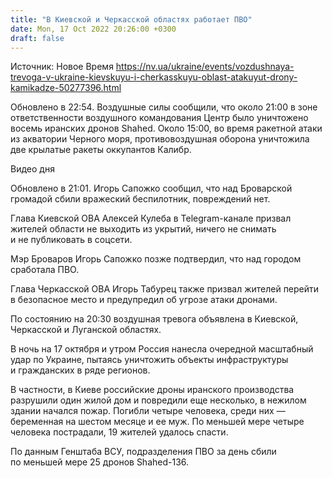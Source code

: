 ```yaml
---
title: "В Киевской и Черкасской областях работает ПВО"
date: Mon, 17 Oct 2022 20:26:00 +0300
draft: false
---
```

Источник: Новое Время https://nv.ua/ukraine/events/vozdushnaya-trevoga-v-ukraine-kievskuyu-i-cherkasskuyu-oblast-atakuyut-drony-kamikadze-50277396.html


Обновлено в 22:54. Воздушные силы сообщили, что около 21:00 в зоне ответственности воздушного командования Центр было уничтожено восемь иранских дронов Shahed. Около 15:00, во время ракетной атаки из акватории Черного моря, противовоздушная оборона уничтожила две крылатые ракеты оккупантов Калибр.

 Видео дня   

Обновлено в 21:01. Игорь Сапожко сообщил, что над Броварской громадой сбили вражеский беспилотник, повреждений нет.

Глава Киевской ОВА Алексей Кулеба в Telegram-канале призвал жителей области не выходить из укрытий, ничего не снимать и не публиковать в соцсети.

Мэр Броваров Игорь Сапожко позже подтвердил, что над городом сработала ПВО.

Глава Черкасской ОВА Игорь Табурец также призвал жителей перейти в безопасное место и предупредил об угрозе атаки дронами.

По состоянию на 20:30 воздушная тревога объявлена в Киевской, Черкасской и Луганской областях.

В ночь на 17 октября и утром Россия нанесла очередной масштабный удар по Украине, пытаясь уничтожить объекты инфраструктуры и гражданских в ряде регионов.

В частности, в Киеве российские дроны иранского производства разрушили один жилой дом и повредили еще несколько, в нежилом здании начался пожар. Погибли четыре человека, среди них — беременная на шестом месяце и ее муж. По меньшей мере четыре человека пострадали, 19 жителей удалось спасти.

По данным Генштаба ВСУ, подразделения ПВО за день сбили по меньшей мере 25 дронов Shahed-136.
